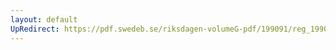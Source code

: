 ```yaml
---
layout: default
UpRedirect: https://pdf.swedeb.se/riksdagen-volumeG-pdf/199091/reg_199091/reg_199091_0907.pdf
---
```

